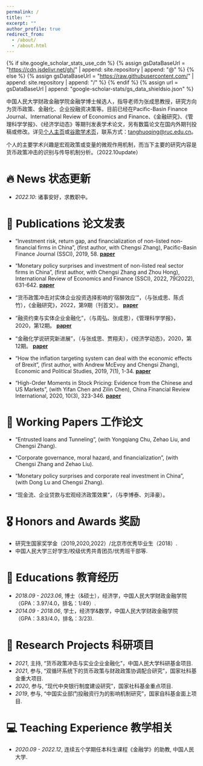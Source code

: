 ```yaml
---
permalink: /
title: ""
excerpt: ""
author_profile: true
redirect_from: 
  - /about/
  - /about.html
---
```


{% if site.google_scholar_stats_use_cdn %}
{% assign gsDataBaseUrl = "https://cdn.jsdelivr.net/gh/" | append: site.repository | append: "@" %}
{% else %}
{% assign gsDataBaseUrl = "https://raw.githubusercontent.com/" | append: site.repository | append: "/" %}
{% endif %}
{% assign url = gsDataBaseUrl | append: "google-scholar-stats/gs_data_shieldsio.json" %}

<span class='anchor' id='about-me'></span>

中国人民大学财政金融学院金融学博士候选人，指导老师为张成思教授，研究方向为货币政策、金融化、企业投融资决策等。目前已经在Pacific-Basin Finance Journal、International Review of Economics and Finance、《金融研究》、《管理科学学报》、《经济学动态》等期刊发表学术论文，另有数篇论文在国内外期刊投稿或修改。详见[个人主页](https://tanghuoqing.github.io/)或[谷歌学术页](https://scholar.google.com/citations?user=5RDhlvgAAAAJ)，联系方式：tanghuoqing@ruc.edu.cn。

个人的主要学术兴趣是宏观政策或变量的微观作用机制，而当下主要的研究内容是货币政策冲击的识别与传导机制分析。（2022.10update）



# 🔥 News 状态更新 
- *2022.10*: 诸事安好，求教职中。 

# 📝 Publications 论文发表 
- “Investment risk, return gap, and financialization of non-listed non-financial firms in China”, (first author, with Chengsi Zhang), Pacific-Basin Finance Journal (SSCI), 2019, 58.   [**paper**](https://www.sciencedirect.com/science/article/pii/S0927538X19301313)

- “Monetary policy surprises and investment of non-listed real sector firms in China”, (first author, with Chengsi Zhang and Zhou Hong), International Review of Economics and Finance (SSCI), 2022, 79(2022), 631-642.   [**paper**](https://www.sciencedirect.com/science/article/abs/pii/S1059056022000302)

- “货币政策冲击对实体企业投资选择影响的‘宿醉效应’”，（与张成思、陈贞竹），《金融研究》，2022，第9期（刊首文）。 [**paper**](http://www.jryj.org.cn/CN/abstract/abstract1090.shtml)

- “融资约束与实体企业金融化”，（与周弘、张成思），《管理科学学报》，2020，第12期。   [**paper**](http://jmsc.tju.edu.cn/jmsc/article/abstract/20201207?st=article_issue)

- “金融化学说研究新进展”，（与张成思、贾翔夫），《经济学动态》，2020，第12期。   [**paper**](http://www.jjxdt.org/Magazine/GetIssueContentList?Issue=12&Year=2020&pagesize=50)

- “How the inflation targeting system can deal with the economic effects of Brexit”, (first author, with Andrew McEvoy and Chengsi Zhang), Economic and Political Studies, 2019, 7(1), 1-34.   [**paper**](https://www.tandfonline.com/doi/abs/10.1080/20954816.2018.1558983?journalCode=reps20)

- “High-Order Moments in Stock Pricing: Evidence from the Chinese and US Markets”, (with Yifan Chen and Zilin Chen), China Financial Review International, 2020, 10(3), 323-346. [**paper**](https://www.emerald.com/insight/content/doi/10.1108/CFRI-06-2019-0070/full/html)

# 📝 Working Papers 工作论文 
- “Entrusted loans and Tunneling”, (with Yongqiang Chu, Zehao Liu, and Chengsi Zhang).

- “Corporate governance, moral hazard, and financialization”, (with Chengsi Zhang and Zehao Liu).

- “Monetary policy surprises and corporate real investment in China”, (with Dong Lu and Chengsi Zhang).

- “现金流、企业贷款与宏观经济政策效果”，（与李博泰、刘泽豪）。

# 🎖 Honors and Awards 奖励 
- 研究生国家奖学金（2019,2020,2022）/北京市优秀毕业生（2018）. 
- 中国人民大学三好学生/校级优秀共青团员/优秀班干部等.

# 📖 Educations 教育经历 
- *2018.09 - 2023.06*, 博士（&硕士），经济学，中国人民大学财政金融学院（GPA：3.97/4.0，排名：1/49）. 
- *2014.09 - 2018.06*, 学士，经济学&数学，中国人民大学财政金融学院（GPA：3.83/4.0，排名：3/23). 

# 💬 Research Projects 科研项目
- *2021*, 主持, “货币政策冲击与实业企业金融化”，中国人民大学科研基金项目. 
- *2021*, 参与, “双循环系统下的货币政策与财政政策协调配合研究”，国家社科基金重大项目.  
- *2020*, 参与, “现代中央银行制度建设研究”，国家社科基金重点项目.  
- *2019*, 参与, “中国实业部门投融资行为的影响机制研究”，国家自科基金面上项目.  

# 💻 Teaching Experience 教学相关
- *2020.09 - 2022.12*, 连续五个学期任本科生课程《金融学》的助教, 中国人民大学.
